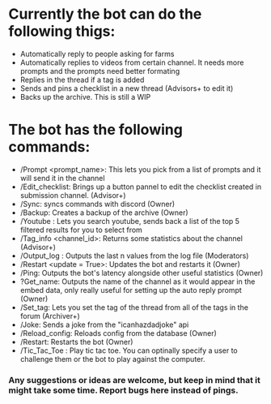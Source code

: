 # Currently the bot can do the following thigs:
- Automatically reply to people asking for farms
- Automatically replies to videos from certain channel. It needs more prompts and the prompts need better formating
- Replies in the thread if a tag is added  
- Sends and pins a checklist in a new thread (Advisors+ to edit it)
- Backs up the archive. This is still a WIP

# The bot has the following commands:
  - /Prompt <prompt_name>: This lets you pick from a list of prompts and it will send it in the channel
  - /Edit_checklist: Brings up a button pannel to edit the checklist created in submission channel. (Advisor+)
  - /Sync: syncs commands with discord (Owner)
  - /Backup: Creates a backup of the archive (Owner)
  - /Youtube <querry>: Lets you search youtube, sends back a list of the top 5 filtered results for you to select from
  - /Tag_info <channel_id>: Returns some statistics about the channel (Advisor+)
  - /Output_log <n>: Outputs the last n values from the log file (Moderators)
  - /Restart <update = True>: Updates the bot and restarts it (Owner)
  - /Ping: Outputs the bot's latency alongside other useful statistics (Owner)
  - ?Get_name: Outputs the name of the channel as it would appear in the embed data, only really useful for setting up the auto reply prompt (Owner)
  - /Set_tag: Lets you set the tag of the thread from all of the tags in the forum (Archiver+)
  - /Joke: Sends a joke from the "icanhazdadjoke" api
  - /Reload_config: Reloads config from the database (Owner)
  - /Restart: Restarts the bot (Owner)
  - /Tic_Tac_Toe <opponent>: Play tic tac toe. You can optinally specify a user to challenge them or the bot to play against the computer.

### Any suggestions or ideas are welcome, but keep in mind that it might take some time. Report bugs here instead of pings.
